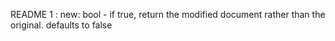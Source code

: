 README 1 :
new: bool - if true, return the modified document rather than the original. defaults to false